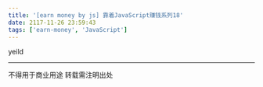 ```yaml
---
title: '[earn money by js] 靠着JavaScript赚钱系列18'
date: 2117-11-26 23:59:43
tags: ['earn-money', 'JavaScript']
---
```

yeild

----------------
不得用于商业用途 转载需注明出处

